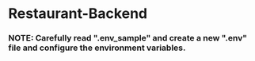 # Restaurant-Backend

### NOTE: Carefully read ".env_sample" and create a new ".env" file and configure the environment variables. 
